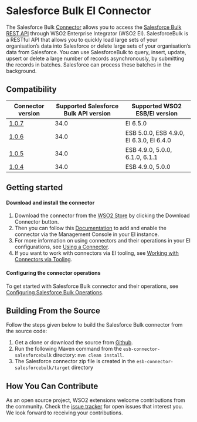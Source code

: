 # Salesforce Bulk EI Connector

The Salesforce Bulk [Connector](https://docs.wso2.com/display/EI650/Working+with+Connectors) allows you to access the [Salesforce Bulk REST API](https://developer.salesforce.com/docs/atlas.en-us.api_asynch.meta/api_asynch/asynch_api_intro.htm) through WSO2 Enterprise Integrator (WSO2 EI). SalesforceBulk is a RESTful API that allows you to quickly load large sets of your organisation’s data into Salesforce or delete large sets of your organisation’s data from Salesforce. You can use SalesforceBulk to query, insert, update, upsert or delete a large number of records asynchronously, by submitting the records in batches. Salesforce can process these batches in the background.

## Compatibility

| Connector version | Supported Salesforce Bulk API version | Supported WSO2 ESB/EI version |
| ------------- | ------------- | ------------- |
| [1.0.7](https://github.com/wso2-extensions/esb-connector-salesforcebulk/tree/org.wso2.carbon.connector.salesforcebulk-1.0.7) | 34.0 | EI 6.5.0    |
| [1.0.6](https://github.com/wso2-extensions/esb-connector-salesforcebulk/tree/org.wso2.carbon.connector.salesforcebulk-1.0.6) | 34.0 | ESB 5.0.0, ESB 4.9.0, EI 6.3.0, EI 6.4.0    |
| [1.0.5](https://github.com/wso2-extensions/esb-connector-salesforcebulk/tree/org.wso2.carbon.connector.salesforcebulk-1.0.5) | 34.0 | ESB 4.9.0, 5.0.0, 6.1.0, 6.1.1 |
| [1.0.4](https://github.com/wso2-extensions/esb-connector-salesforcebulk/tree/org.wso2.carbon.connector.salesforcebulk-1.0.4) | 34.0 | ESB 4.9.0, 5.0.0  |

## Getting started

#### Download and install the connector

1. Download the connector from the [WSO2 Store](https://store.wso2.com/store/assets/esbconnector/details/3957b581-86e0-4909-ab75-c3cfa2ce6494) by clicking the Download Connector button.
2. Then you can follow this [Documentation](https://docs.wso2.com/display/EI650/Working+with+Connectors+via+the+Management+Console) to add and enable the connector via the Management Console in your EI instance.
3. For more information on using connectors and their operations in your EI configurations, see [Using a Connector](https://docs.wso2.com/display/EI650/Using+a+Connector).
4. If you want to work with connectors via EI tooling, see [Working with Connectors via Tooling](https://docs.wso2.com/display/EI650/Working+with+Connectors+via+Tooling).

#### Configuring the connector operations

To get started with Salesforce Bulk connector and their operations, see [Configuring Salesforce Bulk Operations](docs/config.md).


## Building From the Source

Follow the steps given below to build the Salesforce Bulk connector from the source code:

1. Get a clone or download the source from [Github](https://github.com/wso2-extensions/esb-connector-salesforcebulk).
2. Run the following Maven command from the `esb-connector-salesforcebulk` directory: `mvn clean install`.
3. The Salesforce connector zip file is created in the `esb-connector-salesforcebulk/target` directory

## How You Can Contribute

As an open source project, WSO2 extensions welcome contributions from the community.
Check the [issue tracker](https://github.com/wso2-extensions/esb-connector-salesforcebulk/issues) for open issues that interest you. We look forward to receiving your contributions.
